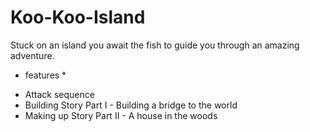 Koo-Koo-Island
==============

Stuck on an island you await the fish to guide you through an amazing adventure.

* features *

- Attack sequence
- Building Story Part I - Building a bridge to the world
- Making up Story Part II - A house in the woods
